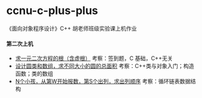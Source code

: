 # ccnu-c-plus-plus
《面向对象程序设计》C++ 胡老师班级实验课上机作业

#### 第二次上机

* [求一元二次方程的根（含虚根）](https://github.com/wwyqianqian/ccnu-c-plus-plus/blob/master/unit1-C/quadratic-equation.cpp) 考察：签到题，C 基础，C++无关
* [设计圆类和数组，求不同大小的圆的总面积](https://github.com/wwyqianqian/ccnu-c-plus-plus/blob/master/unit2-class-and-object/Circles.cpp) 考察：C++类与对象入门；构造函数；类的数组
* [N个小孩，从第W开始报数，第S个出列，求出列顺序](https://github.com/wwyqianqian/ccnu-c-plus-plus/blob/master/unit2-class-and-object/foo.cpp) 考察：循环链表数据结构